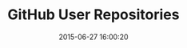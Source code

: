 ---
layout: post
title:  "GitHub User Repositories"
date:   2015-06-27 16:00:20
categories: github
tags: profile list empty dataviz 
screenshot: github-profile-2.jpg
alt-screenshots: 
- github-profile-2-empty.jpg 
---